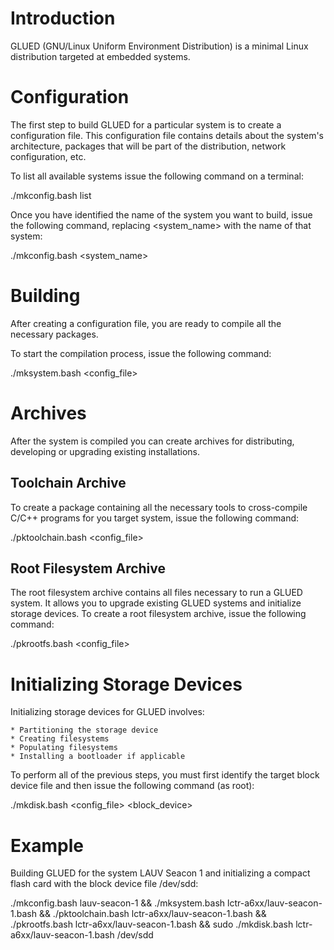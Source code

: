 Introduction
============

GLUED (GNU/Linux Uniform Environment Distribution) is a minimal Linux
distribution targeted at embedded systems.

Configuration
=============

The first step to build GLUED for a particular system is to create a
configuration file. This configuration file contains details about the
system's architecture, packages that will be part of the distribution,
network configuration, etc.

To list all available systems issue the following command on a
terminal:

./mkconfig.bash list

Once you have identified the name of the system you want to build,
issue the following command, replacing <system_name> with the name of
that system:

./mkconfig.bash <system_name>

Building
========

After creating a configuration file, you are ready to compile all the
necessary packages.

To start the compilation process, issue the following command:

./mksystem.bash <config_file>

Archives
========

After the system is compiled you can create archives for distributing,
developing or upgrading existing installations.

Toolchain Archive
-----------------

To create a package containing all the necessary tools to
cross-compile C/C++ programs for you target system, issue the
following command:

./pktoolchain.bash <config_file>

Root Filesystem Archive
-----------------------

The root filesystem archive contains all files necessary to run a
GLUED system. It allows you to upgrade existing GLUED systems and
initialize storage devices. To create a root filesystem archive, issue
the following command:

./pkrootfs.bash <config_file>

Initializing Storage Devices
============================

Initializing storage devices for GLUED involves:

    * Partitioning the storage device
    * Creating filesystems
    * Populating filesystems
    * Installing a bootloader if applicable

To perform all of the previous steps, you must first identify the
target block device file and then issue the following command (as
root):

./mkdisk.bash <config_file> <block_device>

Example
=======

Building GLUED for the system LAUV Seacon 1 and initializing a compact
flash card with the block device file /dev/sdd:

./mkconfig.bash lauv-seacon-1 &&
./mksystem.bash lctr-a6xx/lauv-seacon-1.bash &&
./pktoolchain.bash lctr-a6xx/lauv-seacon-1.bash &&
./pkrootfs.bash lctr-a6xx/lauv-seacon-1.bash &&
sudo ./mkdisk.bash lctr-a6xx/lauv-seacon-1.bash /dev/sdd
